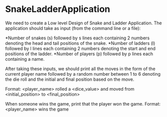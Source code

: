 # SnakeLadderApplication
We need to create a Low level Design of Snake and Ladder Application. The application should take as input (from the command line or a file):

*Number of snakes (s) followed by s lines each containing 2 numbers denoting the head and tail positions of the snake.
*Number of ladders (l) followed by l lines each containing 2 numbers denoting the start and end positions of the ladder.
*Number of players (p) followed by p lines each containing a name.

After taking these inputs, we should print all the moves in the form of the current player name followed by a random number between 1 to 6 denoting the die roll 
and the initial and final position based on the move.

Format: <player_name> rolled a <dice_value> and moved from <initial_position> to <final_position>

When someone wins the game, print that the player won the game.
Format: <player_name> wins the game
